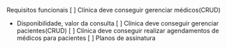 Requisitos funcionais
[ ] Clínica deve conseguir gerenciar médicos(CRUD)

- Disponibilidade, valor da consulta
  [ ] Clínica deve conseguir gerenciar pacientes(CRUD)
  [ ] Clínica deve conseguir realizar agendamentos de médicos para pacientes
  [ ] Planos de assinatura
